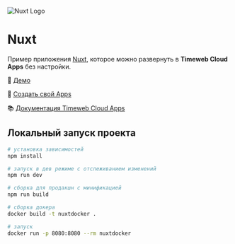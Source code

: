 ![Nuxt Logo](https://st.timeweb.com/cloud-static/apps-logo/nuxt.svg)

# Nuxt

Пример приложения [Nuxt](https://nuxt.com/), которое можно развернуть в **Timeweb Cloud Apps** без настройки.

:tada: [Демо](https://timeweb-cloud-app-example-nuxt-79e2.twc1.net)

:rocket: [Создать свой Apps](https://timeweb.cloud/my/apps/create)

:books: [Документация Timeweb Cloud Apps](https://timeweb.cloud/docs/apps)

## <a name="dev"></a>Локальный запуск проекта

```bash
# установка зависимостей
npm install

# запуск в дев режиме с отслеживанием изменений
npm run dev

# сборка для продакшн с минификацией
npm run build
```

```bash
# сборка докера
docker build -t nuxtdocker .

# запуск 
docker run -p 8080:8080 --rm nuxtdocker
```